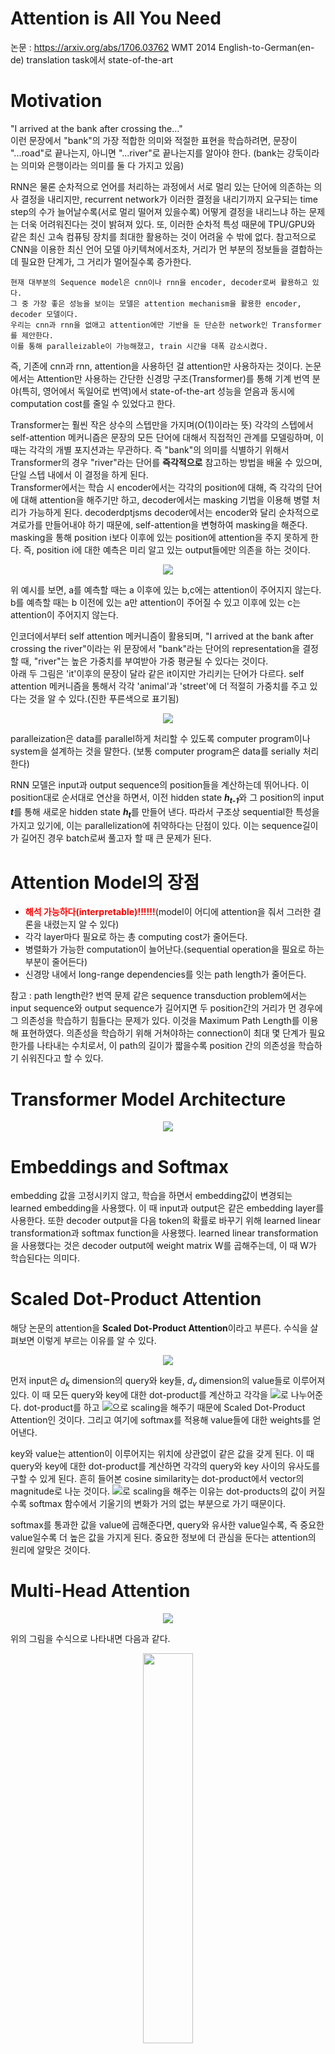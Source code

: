 # Attention is All You Need
논문 : https://arxiv.org/abs/1706.03762
WMT 2014 English-to-German(en-de) translation task에서 state-of-the-art 

# Motivation
"I arrived at the bank after crossing the..."   
이런 문장에서 "bank"의 가장 적합한 의미와 적절한 표현을 학습하려면, 문장이 "...road"로 끝나는지, 아니면 "...river"로 끝나는지를 알아야 한다. (bank는 강둑이라는 의미와 은행이라는 의미를 둘 다 가지고 있음)
   
RNN은 물론 순차적으로 언어를 처리하는 과정에서 서로 멀리 있는 단어에 의존하는 의사 결정을 내리지만, recurrent network가 이러한 결정을 내리기까지 요구되는 time step의 수가 늘어날수록(서로 멀리 떨어져 있을수록) 어떻게 결정을 내리느냐 하는 문제는 더욱 어려워진다는 것이 밝혀져 있다. 또, 이러한 순차적 특성 때문에 TPU/GPU와 같은 최신 고속 컴퓨팅 장치를 최대한 활용하는 것이 어려울 수 밖에 없다. 참고적으로 CNN을 이용한 최신 언어 모델 아키텍쳐에서조차, 거리가 먼 부분의 정보들을 결합하는데 필요한 단계가, 그 거리가 멀어질수록 증가한다.   
  
```
현재 대부분의 Sequence model은 cnn이나 rnn을 encoder, decoder로써 활용하고 있다. 
그 중 가장 좋은 성능을 보이는 모델은 attention mechanism을 활용한 encoder, decoder 모델이다. 
우리는 cnn과 rnn을 없애고 attention에만 기반을 둔 단순한 network인 Transformer를 제안한다. 
이를 통해 paralleizable이 가능해졌고, train 시간을 대폭 감소시켰다.
```

즉, 기존에 cnn과 rnn, attention을 사용하던 걸 attention만 사용하자는 것이다. 논문에서는 Attention만 사용하는 간단한 신경망 구조(Transformer)를 통해 기계 번역 분야(특히, 영어에서 독일어로 번역)에서 state-of-the-art 성능을 얻음과 동시에 computation cost를 줄일 수 있었다고 한다.   
   
Transformer는 훨씬 작은 상수의 스텝만을 가지며(O(1)이라는 뜻) 각각의 스텝에서 self-attention 메커니즘은 문장의 모든 단어에 대해서 직접적인 관계를 모델링하며, 이 때는 각각의 개별 포지션과는 무관하다. 즉 "bank"의 의미를 식별하기 위해서 Transformer의 경우 "river"라는 단어를 <strong>즉각적으로</strong> 참고하는 방법을 배울 수 있으며, 단일 스텝 내에서 이 결정을 하게 된다.   
Transformer에서는 학습 시 encoder에서는 각각의 position에 대해, 즉 각각의 단어에 대해 attention을 해주기만 하고, decoder에서는 masking 기법을 이용해 병렬 처리가 가능하게 된다. decoderdptjsms decoder에서는 encoder와 달리 순차적으로 겨로가를 만들어내야 하기 때문에, self-attention을 변형하여 masking을 해준다. masking을 통해 position i보다 이후에 있는 position에 attention을 주지 못하게 한다. 즉, position i에 대한 예측은 미리 알고 있는 output들에만 의존을 하는 것이다.

<p align='center'>
<img src="./image/masking.png">
</p>

위 예시를 보면, a를 예측할 때는 a 이후에 있는 b,c에는 attention이 주어지지 않는다. b를 예측할 때는 b 이전에 있는 a만 attention이 주어질 수 있고 이후에 있는 c는 attention이 주어지지 않는다.

인코더에서부터 self attention 메커니즘이 활용되며, "I arrived at the bank after crossing the river"이라는 위 문장에서 "bank"라는 단어의 representation을 결정할 때, "river"는 높은 가중치를 부여받아 가중 평균될 수 있다는 것이다.   
아래 두 그림은 'it'이후의 문장이 달라 같은 it이지만 가리키는 단어가 다르다. self attention 메커니즘을 통해서 각각 'animal'과 'street'에 더 적절히 가중치를 주고 있다는 것을 알 수 있다.(진한 푸른색으로 표기됨)

<p align='center'>
<img src="./image/self_attention_example.png">
</p>

paralleization은 data를 parallel하게 처리할 수 있도록 computer program이나 system을 설계하는 것을 말한다. (보통 computer program은 data를 serially 처리한다)

RNN 모델은 input과 output sequence의 position들을 계산하는데 뛰어나다. 이 position대로 순서대로 연산을 하면서, 이전 hidden state <strong><i>h<sub>t-1</sub></i></strong>와 그 position의 input <strong><i>t</i></strong>를 통해 새로운 hidden state <strong><i>h<sub>t</sub></i></strong>를 만들어 낸다. 따라서 구조상 sequential한 특성을 가지고 있기에, 이는 parallelization에 취약하다는 단점이 있다. 이는 sequence길이가 길어진 경우 batch로써 풀고자 할 때 큰 문제가 된다.

# Attention Model의 장점
* <strong><font color="red">해석 가능하다(interpretable)!!!!!!</font></strong>(model이 어디에 attention을 줘서 그러한 결론을 내렸는지 알 수 있다)
* 각각 layer마다 필요로 하는 총 computing cost가 줄어든다.
* 병렬화가 가능한 computation이 늘어난다.(sequential operation을 필요로 하는 부분이 줄어든다)
* 신경망 내에서 long-range dependencies를 잇는 path length가 줄어든다.

참고 : path length란?
번역 문제 같은 sequence transduction problem에서는 input sequence와 output sequence가 길어지면 두 position간의 거리가 먼 경우에 그 의존성을 학습하기 힘들다는 문제가 있다. 이것을 Maximum Path Length를 이용해 표현하였다. 의존성을 학습하기 위해 거쳐야하는 connection이 최대 몇 단계가 필요한가를 나타내는 수치로서, 이 path의 길이가 짧을수록 position 간의 의존성을 학습하기 쉬워진다고 할 수 있다.

# Transformer Model Architecture
<p align='center'>
<img src="./image/Transformer_model_architecture.png">
</p>

# Embeddings and Softmax
embedding 값을 고정시키지 않고, 학습을 하면서 embedding값이 변경되는 learned embedding을 사용했다. 이 때 input과 output은 같은 embedding layer를 사용한다. 또한 decoder output을 다음 token의 확률로 바꾸기 위해 learned linear transformation과 softmax function을 사용했다. learned linear transformation을 사용했다는 것은 decoder output에 weight matrix W를 곱해주는데, 이 때 W가 학습된다는 의미다.

# Scaled Dot-Product Attention
해당 논문의 attention을 <strong>Scaled Dot-Product Attention</strong>이라고 부른다. 수식을 살펴보면 이렇게 부르는 이유를 알 수 있다.
<p align='center'>
<img src="./image/scaled_dot-product_attention.jpg">
</p>
<p>
먼저 input은 <i>d<sub>k</sub></i> dimension의 query와 key들, <i>d<sub>v</sub></i> dimension의 value들로 이루어져 있다. 이 때 모든 query와 key에 대한 dot-product를 계산하고 각각을 <img src="./image/sqrt_dk.gif">로 나누어준다. dot-product를 하고 <img src="./image/sqrt_dk.gif">으로 scaling을 해주기 때문에 Scaled Dot-Product Attention인 것이다. 그리고 여기에 softmax를 적용해 value들에 대한 weights를 얻어낸다. 
</p>
<p>
key와 value는 attention이 이루어지는 위치에 상관없이 같은 값을 갖게 된다. 이 때 query와 key에 대한 dot-product를 계산하면 각각의 query와 key 사이의 유사도를 구할 수 있게 된다. 흔히 들어본 cosine similarity는 dot-product에서 vector의 magnitude로 나눈 것이다. <img src="./image/sqrt_dk.gif">로 scaling을 해주는 이유는 dot-products의 값이 커질수록 softmax 함수에서 기울기의 변화가 거의 없는 부분으로 가기 때문이다.
</p>
softmax를 통과한 값을 value에 곱해준다면, query와 유사한 value일수록, 즉 중요한 value일수록 더 높은 값을 가지게 된다. 중요한 정보에 더 관심을 둔다는 attention의 원리에 알맞은 것이다.

# Multi-Head Attention
<p align='center'>
<img src="./image/multi-head_attention.png">
</p>
위의 그림을 수식으로 나타내면 다음과 같다.
<p align='center'>
<img width="40%" src="./image/multihead_equation.gif">
</p>
<p align='center'>
where <img width="40%" src="./image/head_i.gif">
</p>
<p align='center'>
<img src="./image/multi_head.png">
</p>

<i>d<sub>model</sub></i> dimension의 key, value, query들로 하나의 attention을 수행하는 대신 key, value, query들에 각각 다른 학습된 linear projection을 h번 수행하는 게 더 좋다고 한다. 즉, 동일한 Q,K,V에 각각 다른 weight matrix <i>W</i>를 곱해주는 것이다. 이 때 parameter matrix는 다음과 같다.
<p align='center'><img width="15%" src="./image/W_i^Q.gif"></p>
<p align='center'><img width="15%" src="./image/W_i^K.gif"></p>
<p align='center'><img width="15%" src="./image/W_i^V.gif"></p>
<p align='center'><img width="15%" src="./image/W_i^O.gif"></p>
순서대로 query, key, value, output에 대한 parameter matrix이다. projection이라고 하는 이유는 각각의 값들이 parameter matrix와 곱해졌을 때 <i>d<sub>k</sub></i>, <i>d<sub>v</sub></i>, <i>d<sub>model</sub></i> 차원으로 project되기 때문입니다.   
논문에서는 <i>d<sub>k</sub></i> = <i>d<sub>v</sub></i> = <i>d<sub>model</sub></i>/h를 사용했는데 꼭 <i>d<sub>k</sub></i>와 <i>d<sub>v</sub></i>가 같을 필요는 없습니다.   
이렇게 project된 key, value, query들은 병렬적으로 attention function을 거쳐 <i>d<sub>v</sub></i> dimension output값으로 나오게 된다.   
그 다음 여러 개의 head를 concatenate하고 다시 projection을 수행한다. 그리하여 최종적인 <i>d<sub>model</sub></i> dimension output값이 나오게 된다. 각각의 과정에서 dimension을 표현하면 다음과 같다.
<p align='center'><img src="./image/calculate_dimension.png"></p>
<p align='center'><i>d<sub>Q</sub></i>, <i>d<sub>K</sub></i>, <i>d<sub>V</sub></i>는 각각 query, key, value</p> 

# Self-Attention
## encoder self-attention layer
<p align='center'><img src="./image/encoder_self_attention.png"></p>
key, value,s query들은 모두 encoder의 이전 layer의 output에서 온다. 따라서 이전 layer의 모든 position에 attention을 줄 수 있다. 만약 첫 번째 layer라면 positional encoding이 더해진 input embedding이 된다.

## decoder self-attention layer
<p align='center'><img src="./image/decoder_self_attention.png"></p>
encoder와 비슷하게 decoder에서도 self-attention을 줄 수 있다. 하지만 <i>i</i>번째 output을 다시 <i>i+1</i>번째 input으로 사용하는 auto-regressive한 특성을 유지하기 위해, masking out된 scaled dot-product attention을 적용했다.
<p>masking out이 됐다는 것은 i번째 position에 대한 attention을 얻을 때, i번째 이후에 있는 모든 position은 <img src="./image/attention_equation_small.gif">에서 softmax의 input 값을 -<img src="./image/infinity.gif">로 설정한 것이다. 이렇게 한다면 i번째 이후에 있는 position에 attention을 주는 경우가 없을 것이다.</p>

## Encoder-Decoder Attention Layer
<p align='center'><img src="./image/encoder-decoder_attention.png"></p>
query들은 이전 decoder layer에서 오고 key와 value들은 encoder의 output에서 온다. 그래서 decoder의 모든 position에서 input sequence 즉, encoder output의 모든 position에 attention을 줄 수 있게 된다.   
query가 decoder layer의 output인 이유는 <i>query</i>라는 것이 조건에 해당하기 때문이다. 좀 더 풀어서 설명하면, '지금 decoder에서 이런 값이 나왔는데 무엇이 output이 돼야 할까?'가 query인 것이다.   
이 때 query는 이미 이전 layer에서 masking out됐으므로, i번째 position까지만 attention을 얻게 된다. 이 같은 과정은 sequence-to-sequence의 전형적인 encoder-decoder mechanisms를 따라한 것이다.   
모든 position에서 attention을 줄 수 있다는 게 이해가 안되면 <a href='http://mlexplained.com/2017/12/29/attention-is-all-you-need-explained/'>링크</a>를 참고바람

# Position-wise Feed-Forward Networks
encoder와 decoder의 각각의 layer는 아래와 같은 fully connected feed-forward network를 포함하고 있다.
<p align='center'><img src="./image/Sample-of-a-feed-forward-neural-network.png"></p>
position마다, 즉 개별 단어마다 적용되기 때문에 position-wise이다. network는 두 번의 linear transformation과 activation function ReLU로 이루어져 있다. 
<p align='center'><img src="./image/FFN_equation.gif"></p>
<p align='center'><img src="./image/ffn.png"></p>
<p>x에 linear transformation을 적용한 뒤, <img src="./image/ReLU.gif">를 거쳐 다시 한 번 linear transformation을 적용한다. <i>W,b</i>의 아래 첨자가 다른 것에서 볼 수 있듯이 같은 형태지만 layer가 달라지면 다른 parameter를 사용한다. kernel size가 1이고 channel이 layer인 convolution을 두 번 수행한 것으로도 위 과정을 이해할 수 있다. 

# Positional Encoding
Transformers는 recurrence도 아니고 convolution도 아니기 때문에, 단어의 position 정보를 저장해줄 필요가 있다. 그래서 encoder와 decoder의 input embedding에 positional encoding을 더해주었다. positional encoding은 <i>d<sub>model</sub></i>(embedding 차원)과 같은 차원을 갖기 때문에 positional encoding vector와 embedding vector는 더해질 수 있다.   
논문에서는 다른 frequency를 가지는 sine과 cosine 함수를 이용했다. 
* 주어진 구간내에서 완료되는 cycle의 개수
<p align='center'><img src="./image/positional_encoding_equation.PNG"></p>
<p>
   <i>pos</i>는 position, <i>i</i>는 dimension이고 주기가 <img src="./image/cycle.PNG">인 삼각 함수이다. 즉, <i>pos</i>는 sequence에서 단어의 위치이고 해당 단어는 <i>i</i>에 0부터 <img src="./image/half_d_model.PNG">까지를 대입해 <i>d<sub>model</sub></i>차원의 positional encoding vector를 얻게 된다. <i>k = 2i + 1</i>일 때는 cosine 함수를, <i>k = 2i</i>일 때는 sine 함수를 이용한다. 이렇게 positional encoding vector를 <i>pos</i>마다 구한다면 비록 같은 column이라고 할지라도 <i>pos</i>가 다르다면 다른 값을 가지게 된다. 즉, <i>pos</i>마다 다른 <i>pos</i>와 구분되는 positional encoding 값을 얻게 된다.
</p>
<p align='center'><img src="./image/PE_pos.PNG"></p>
<p>
   이 때 <i>PE<sub>pos+k</sub></i>는 <i>PE<sub>pos</sub></i>의 linear function으로 나타낼 수 있다. 표기를 간단히 하기 위해 <img src="./image/c.PNG">라고 해봅시다. 
</p>
<p align='center'><font size="4"><i>sin(a + b) = sin(a)cos(b) + cos(a)sin(b)</i></font></p>      
<p align='center'><font size="4"><i>cos(a + b) = cos(a)cos(b) - sin(a)sin(b)</i></font></p>
위의 공식을 사용하여 다음과 같이 바꿀 수 있다.   

<p align='center'><img src="./image/pos+k.PNG"></p>
이런 성질 때문에 model이 relative position에 의해 attention하는 것을 더 쉽게 배울 수 있다.   
논문에서는 학습된 positional embedding 대신 sinusoidal version을 선택했다. 만약 학습된 positional embedding을 사용할 경우 training보다 더 긴 sequence가 inference시에 입력으로 들어온다면 문제가 되지만 sinusoidal의 경우 constant하기 때문에 문제가 되지 않는다. 그냥 좀 더 많은 값을 계산하면 되기 때문이다.

# Training
## Optimizer
많이 쓰이는 Adam optimizer를 사용했다. 특이한 점은 learning rate를 training동안 고정시키지 않고 다음 식에 따라 변화시켰다는 점이다.
<p align='center'><img src="./image/learning_rate.PNG"></p>
<p align='center'><img src="./image/lr_graph.png"></p>
<i>warmup_step</i>까지는 linear하게 learning rate를 증가시키다가, <i>warmup_step</i> 이후에는 <i>step_num</i>의 inverse square root에 비례하도록 감소시킨다. 이렇게 하는 이유는 처음에는 학습이 잘 되지 않은 상태이므로 learning rate를 빠르게 증가시켜 변화를 크게 주다가, 학습이 꽤 됐을 시점에 learning rate를 천천히 감소시켜 변화를 작게 주기 위해서이다. 이렇게 할거면 learning rate를 증가시킬 필요 없이 그냥 처음부터 크게 주다가 줄여나가기만 하면 되는 게 아닌가 생각했었다. 찾아보니 learning rate가 증가하는 구간에서는 local minima에서 빠져나오기 쉽다고 한다.

## Regularization
### Residual Connection
<a href="https://arxiv.org/abs/1603.05027">Identity Mappings in Deep Residual Networks</a>라는 논문에서 제시된 방법이고, 아래의 수식이 residual connection을 나타낸 것이다.
<p align='center'><img src="./image/residual_connection.PNG"></p>
이 때 <i>h(x<sub>l</sub>) = x<sub>l</sub></i>이다. 논문 제목에서 나온 것처럼 identity mapping을 해주는 것이다. 특정한 위치에서의 <i>x<sub>L</sub></i>을 다음과 같이 <i>x<sub>l</sub></i>과 residual 함수의 합으로 표시할 수 있습니다.
<p align='center'><img src="./image/x_L.PNG"></p>
그리고 미분을 한다면 다음과 같이 된다.
<p align='center'><img src="./image/x_L미분.PNG"></p>
<p>이 때, <img src="./image/de_dxl.PNG">은 상위 layer의 gradient 값이 변하지 않고 그대로 하위 layer에 전달되는 것을 보여준다. 즉, layer를 거칠수록 gradient가 사라지는 vanishing gradient 문제를 완화해주는 것이다. 또한 Forward path나 Backward path를 간단하게 표현할 수 있게 된다.

### Layer Normalization
<a href="https://arxiv.org/abs/1607.06450">Layer Normalization</a>이라는 논문에서 제시된 방법이다.
<p align='center'><img src="./image/layer_normalization.PNG"></p>
<p> 같은 layer에 있는 모든 hidden unit은 동일한 <img src="./image/mu.PNG">와 <img src="./image/sigma.PNG">를 공유한다.
   그리고 현재 input <i>x<sup>t</sup></i>, 이전의 hidden state <i>h<sup>t-1</sup></i>, <i>a<sup>t</sup> = W<sub>hh</sub>h<sup>t-1</sup> + W<sub>xh</sub>x<sup>t</sup></i>, parameter <i> g,b </i>가 있을 때 다음과 같이 normalization을 해준다.</p>
<p align='center'><img src="./image/h_t.PNG"></p>
이렇게 한다면, gradient가 exploding하거나 vanishing하는 문제를 완화시키고 gradient 값이 안정적인 값을 가짐으로써 더 빨리 학습을 시킬 수 있다. (논문에서 recurrent를 기준으로 설명했으므로 이에 따름)

### Dropout
### Label Smoothing

# Conclusion
Transformer는 recurrence를 이용하지 않고도 빠르고 정확하게 sequential data를 처리할 수 있는 model로 제시되었다. 여러가지 기법이 사용됐지만, 가장 핵심적인 것은 encoder와 decoder에서 attention을 통해 query와 가장 밀접한 연관성을 가지는 value를 강조할 수 있고 병렬화가 가능해진 것이다.

# 참고자료
1. 논문 - Attention Is All You Need : https://arxiv.org/abs/1706.03762
2. Github - Attention Is All You Need 논문 리뷰 :  https://github.com/YBIGTA/DeepNLP-Study/wiki/Attention-Is-All-You-Need-%EB%85%BC%EB%AC%B8%EB%A6%AC%EB%B7%B0
3. 수업자료
4. Parallelization : https://www.computerhope.com/jargon/p/parallelization.htm
5. 블로그 - 논문 요약 Attention Is All You Need : https://hist0134.blog.me/221035988217
6. Sequence to Sequence 네트워크와 Attention을 이용한 번역 : https://9bow.github.io/PyTorch-tutorials-kr-0.3.1/intermediate/seq2seq_translation_tutorial.html
7. 논문 - Attention Mechanism 설명 - Neural Machine Translation by Jointly Learning to Align and Translate : https://arxiv.org/abs/1409.0473
8. Natural Language Processing with PyTorch - Attention is all you need 리뷰 : https://kh-kim.gitbook.io/natural-language-processing-with-pytorch/cover-9/transformer
9. using keras encoder-decoder with attention : https://machinelearningmastery.com/encoder-decoder-attention-sequence-to-sequence-prediction-keras/
10. Github-Attention is all you need, keras 구현 : https://github.com/Lsdefine/attention-is-all-you-need-keras/blob/master/transformer.py
11. 어텐션 메커니즘 - https://ratsgo.github.io/from%20frequency%20to%20semantics/2017/10/06/attention/
12. Attention is all you need paper 뽀개기 : https://pozalabs.github.io/transformer/

